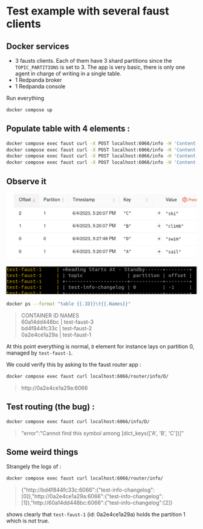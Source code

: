# Test example with several faust clients

## Docker services

- 3 fausts clients. Each of them have 3 shard partitions since the  `TOPIC_PARTITIONS` is set to 3. The app is very basic, there is only one agent in charge of writing in a single table.
- 1 Redpanda broker
- 1 Redpanda console

Run everything
```bash
docker compose up
```

## Populate table with 4 elements : 

```bash
docker compose exec faust curl -X POST localhost:6066/info -H 'Content-Type: application/json' -d '{"key":"A", "value":"sail"}'
docker compose exec faust curl -X POST localhost:6066/info -H 'Content-Type: application/json' -d '{"key":"B", "value":"climb"}'
docker compose exec faust curl -X POST localhost:6066/info -H 'Content-Type: application/json' -d '{"key":"C", "value":"ski"}'
docker compose exec faust curl -X POST localhost:6066/info -H 'Content-Type: application/json' -d '{"key":"D", "value":"swim"}'
```

## Observe it

![Screenshot of Redpanda Console](images/Screenshot_test-info-changelog_Redpanda_Console.png)

![Screenshot of docker logs](images/Screenshot_docker_logs.png)

```bash
docker ps --format "table {{.ID}}\t{{.Names}}"
```

>CONTAINER ID   NAMES  
60a14dd448bc  | test-faust-3  
bd4f844fc33c  | test-faust-2  
0a2e4ce1a29a  | test-faust-1  

At this point everything is normal, `D` element for instance lays on partition 0, managed by `test-faust-1`.


We could verify this by asking to the faust router app :

```bash
docker compose exec faust curl localhost:6066/router/info/D/
``` 
>http://0a2e4ce1a29a:6066

## Test routing (**the bug**) : 

```bash
docker compose exec faust curl localhost:6066/info/D/
```

> "error":"Cannot find this symbol among [dict_keys(['A', 'B', 'C'])]"

## Some weird things

Strangely the logs of :
```bash
docker compose exec faust curl localhost:6066/router/info/
```
>{"http://bd4f844fc33c:6066":{"test-info-changelog":[0]},"http://0a2e4ce1a29a:6066":{"test-info-changelog":[1]},"http://60a14dd448bc:6066":{"test-info-changelog":[2]}

shows clearly that `test-faust-1` (id: 0a2e4ce1a29a)  holds the partition 1 which is not true.





